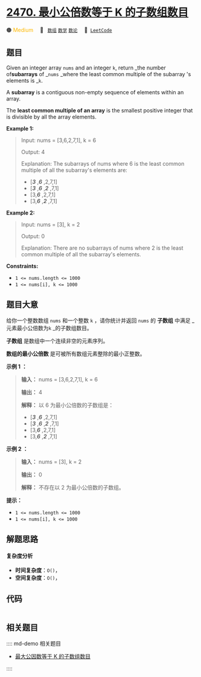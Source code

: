 # [2470. 最小公倍数等于 K 的子数组数目](https://leetcode.com/problems/number-of-subarrays-with-lcm-equal-to-k)

🟠 <font color=#ffb800>Medium</font>&emsp; 🔖&ensp; [`数组`](/leetcode/outline/tag/array.md) [`数学`](/leetcode/outline/tag/math.md) [`数论`](/leetcode/outline/tag/number-theory.md)&emsp; 🔗&ensp;[`LeetCode`](https://leetcode.com/problems/number-of-subarrays-with-lcm-equal-to-k)


## 题目

Given an integer array `nums` and an integer `k`, return _the number
of**subarrays** of _`nums` _where the least common multiple of the subarray 's
elements is _`k`.

A **subarray** is a contiguous non-empty sequence of elements within an array.

The **least common multiple of an array** is the smallest positive integer
that is divisible by all the array elements.



**Example 1:**

> Input: nums = [3,6,2,7,1], k = 6
> 
> Output: 4
> 
> Explanation: The subarrays of nums where 6 is the least common multiple of all the subarray's elements are:
> - [_**3**_ ,_**6**_ ,2,7,1]
> - [_**3**_ ,_**6**_ ,_**2**_ ,7,1]
> - [3,_**6**_ ,2,7,1]
> - [3,_**6**_ ,_**2**_ ,7,1]

**Example 2:**

> Input: nums = [3], k = 2
> 
> Output: 0
> 
> Explanation: There are no subarrays of nums where 2 is the least common multiple of all the subarray's elements.

**Constraints:**

  * `1 <= nums.length <= 1000`
  * `1 <= nums[i], k <= 1000`


## 题目大意

给你一个整数数组 `nums` 和一个整数 `k` ，请你统计并返回 `nums` 的 **子数组** 中满足 _元素最小公倍数为`k` _的子数组数目。

**子数组** 是数组中一个连续非空的元素序列。

**数组的最小公倍数** 是可被所有数组元素整除的最小正整数。



**示例 1 ：**

> 
> 
> 
> 
> 
> **输入：** nums = [3,6,2,7,1], k = 6
> 
> **输出：** 4
> 
> **解释：** 以 6 为最小公倍数的子数组是：
> - [_**3**_ ,_**6**_ ,2,7,1]
> - [_**3**_ ,_**6**_ ,_**2**_ ,7,1]
> - [3,_**6**_ ,2,7,1]
> - [3,_**6**_ ,_**2**_ ,7,1]
> 
> 

**示例 2 ：**

> 
> 
> 
> 
> 
> **输入：** nums = [3], k = 2
> 
> **输出：** 0
> 
> **解释：** 不存在以 2 为最小公倍数的子数组。
> 
> 



**提示：**

  * `1 <= nums.length <= 1000`
  * `1 <= nums[i], k <= 1000`


## 解题思路

#### 复杂度分析

- **时间复杂度**：`O()`，
- **空间复杂度**：`O()`，

## 代码

```javascript

```

## 相关题目

:::: md-demo 相关题目
- [最大公因数等于 K 的子数组数目](https://leetcode.com/problems/number-of-subarrays-with-gcd-equal-to-k)

::::
